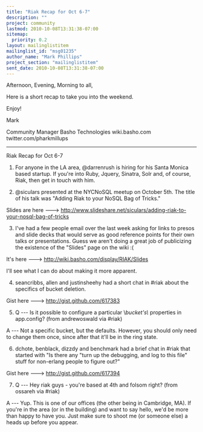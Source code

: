 ```yaml
---
title: "Riak Recap for Oct 6-7"
description: ""
project: community
lastmod: 2010-10-08T13:31:38-07:00
sitemap:
  priority: 0.2
layout: mailinglistitem
mailinglist_id: "msg01235"
author_name: "Mark Phillips"
project_section: "mailinglistitem"
sent_date: 2010-10-08T13:31:38-07:00
---
```



Afternoon, Evening, Morning to all,

Here is a short recap to take you into the weekend.

Enjoy!

Mark

Community Manager
Basho Technologies
wiki.basho.com
twitter.com/pharkmillups

----

Riak Recap for Oct 6-7

1) For anyone in the LA area, @darrenrush is hiring for his Santa
Monica based startup. If you're into Ruby, Jquery, Sinatra, Solr and,
of course, Riak, then get in touch with him.

2) @siculars presented at the NYCNoSQL meetup on October 5th. The
title of his talk was "Adding Riak to your NoSQL Bag of Tricks."

Slides are here ---&gt;
http://www.slideshare.net/siculars/adding-riak-to-your-nosql-bag-of-tricks

3) I've had a few people email over the last week asking for links to
presos and slide decks that would serve as good reference points for
their own talks or presentations. Guess we aren't doing a great job of
publicizing the existence of the "Slides" page on the wiki :(

It's here ---&gt; http://wiki.basho.com/display/RIAK/Slides

I'll see what I can do about making it more apparent.

4) seancribbs, allen and justinsheehy had a short chat in #riak about
the specifics of bucket deletion.

Gist here ---&gt; http://gist.github.com/617383

5) Q --- Is it possible to configure a particular \\_bucket's\\_
properties in app.config? (from andrewoswald via #riak)

 A --- Not a specific bucket, but the defaults. However, you should
only need to change them once, since after that it'll be in the ring
state.

6) dchote, benblack, dizzdy and benchmark had a brief chat in #riak
that started with "Is there any "turn up the debugging, and log to
this file" stuff for
non-erlang people to figure out?"

Gist here ---&gt; http://gist.github.com/617394

7) Q --- Hey riak guys - you're based at 4th and folsom right? (from
ossareh via #riak)

 A --- Yup. This is one of our offices (the other being in
Cambridge, MA). If you're in the area (or in the building) and want to
say hello, we'd be more than happy to have you. Just make sure to
shoot me (or someone else) a heads up before you appear.

